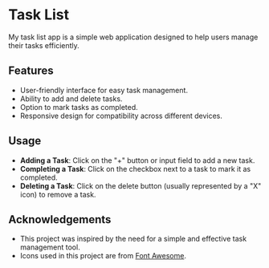 # Task List

My task list app is a simple web application designed to help users manage their tasks efficiently.

## Features

- User-friendly interface for easy task management.
- Ability to add and delete tasks.
- Option to mark tasks as completed.
- Responsive design for compatibility across different devices.

## Usage

- **Adding a Task**: Click on the "+" button or input field to add a new task.
- **Completing a Task**: Click on the checkbox next to a task to mark it as completed.
- **Deleting a Task**: Click on the delete button (usually represented by a "X" icon) to remove a task.

## Acknowledgements

- This project was inspired by the need for a simple and effective task management tool.
- Icons used in this project are from [Font Awesome](https://fontawesome.com/).
